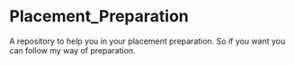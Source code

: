 # Placement_Preparation

A repository to help you in your placement preparation. So if you want you can follow my way of preparation.
